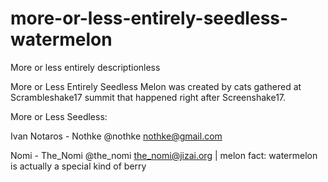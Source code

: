 # more-or-less-entirely-seedless-watermelon
More or less entirely descriptionless

More or Less Entirely Seedless Melon was created by cats gathered at Scrambleshake17 summit that happened right after Screenshake17.

More or Less Seedless:

Ivan Notaros - Nothke
@nothke
nothke@gmail.com

Nomi - The_Nomi 
@the_nomi
the_nomi@jizai.org
| melon fact: watermelon is actually a special kind of berry
